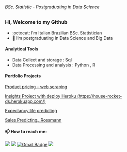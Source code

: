 ###### BSc. Statistic - Postgraduating in Data Science

### Hi, Welcome to my Github

- :octocat:  I'm Italian Brazilian BSc. Statistician
- 🌱 I’m postgraduating in Data Science and Big Data


#### Analytical Tools
- Data Collect and storage : Sql
- Data Processing and analysis : Python , R

#### Portfolio Projects

[Product pricing - web scraping](https://github.com/alessandra-barbosa/star_jeans/blob/main/README.md)

[Insights Project with deploy Heroku (https://house-rocket-ds.herokuapp.com/)](https://github.com/alessandra-barbosa/House-Rocket-Insights)

[Expectancy life predicting](https://github.com/alessandra-barbosa/Life_Expectancy)

[Sales Predicting_ Rossmann](https://github.com/alessandra-barbosa/https://github.com/alessandra-barbosa/DS_Em_Producao/blob/main/m11_v01_store_sales_prediction.ipynb)

                                     

####  📫 How to reach me: 

[<img src="https://img.shields.io/badge/linkedin-%230077B5.svg?&style=for-the-badge&logo=linkedin&logoColor=white" />](https://www.linkedin.com/in/alessandra-barbosa/) [<img src = "https://img.shields.io/badge/instagram-%23E4405F.svg?&style=for-the-badge&logo=instagram&logoColor=white">](https://www.instagram.com/alessandra-barbosa/) 
 [![Gmail Badge](https://img.shields.io/badge/Gmail-D14836?style=for-the-badge&logo=gmail&logoColor=white&link=mailto:rsoliveira.c@gmail.com)](mailto:adeabarbosa@gmail.com)  [<img src="https://img.shields.io/badge/medium-%2312100E.svg?&style=for-the-badge&logo=medium&logoColor=white" />](https://medium.com/@alessandra-barbosa) 

<!--
**alessandra-barbosa/alessandra-barbosa** is a ✨ _special_ ✨ repository because its `README.md` (this file) appears on your GitHub profile.


-->
